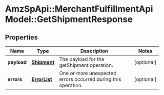 # AmzSpApi::MerchantFulfillmentApiModel::GetShipmentResponse

## Properties
Name | Type | Description | Notes
------------ | ------------- | ------------- | -------------
**payload** | [**Shipment**](Shipment.md) | The payload for the getShipment operation. | [optional] 
**errors** | [**ErrorList**](ErrorList.md) | One or more unexpected errors occurred during this operation. | [optional] 


